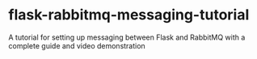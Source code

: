 # flask-rabbitmq-messaging-tutorial
A tutorial for setting up messaging between Flask and RabbitMQ with a complete guide and video demonstration

